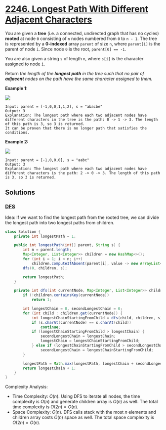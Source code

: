 # [2246. Longest Path With Different Adjacent Characters](https://leetcode.com/problems/longest-path-with-different-adjacent-characters/)

You are given a **tree** (i.e. a connected, undirected graph that has no cycles) **rooted** at node `0` consisting of `n` nodes numbered from `0` to `n - 1`. The tree is represented by a **0-indexed** array `parent` of size `n`, where `parent[i]` is the parent of node `i`. Since node `0` is the root, `parent[0] == -1`.

You are also given a string `s` of length `n`, where `s[i]` is the character assigned to node `i`.

Return _the length of the **longest path** in the tree such that no pair of **adjacent** nodes on the path have the same character assigned to them._

**Example 1:**

![](https://assets.leetcode.com/uploads/2022/03/25/testingdrawio.png)

```
Input: parent = [-1,0,0,1,1,2], s = "abacbe"
Output: 3
Explanation: The longest path where each two adjacent nodes have different characters in the tree is the path: 0 -> 1 -> 3. The length of this path is 3, so 3 is returned.
It can be proven that there is no longer path that satisfies the conditions.
```

**Example 2:**

![](https://assets.leetcode.com/uploads/2022/03/25/graph2drawio.png)

```
Input: parent = [-1,0,0,0], s = "aabc"
Output: 3
Explanation: The longest path where each two adjacent nodes have different characters is the path: 2 -> 0 -> 3. The length of this path is 3, so 3 is returned.
```

## Solutions
### [DFS](LongestPathWithDifferentAdjacentCharacters.java)

Idea: If we want to find the longest path from the rooted tree, we can divide the longest path into two longest paths from children.

```java
class Solution {
    private int longestPath = 1;

    public int longestPath(int[] parent, String s) {
        int n = parent.length;
        Map<Integer, List<Integer>> children = new HashMap<>();
        for (int i = 1; i < n; i++)
            children.computeIfAbsent(parent[i], value -> new ArrayList<>()).add(i);
        dfs(0, children, s);

        return longestPath;
    }

    private int dfs(int currentNode, Map<Integer, List<Integer>> children, String s) {
        if (!children.containsKey(currentNode))
            return 1;

        int longestChain = 0, secondLongestChain = 0;
        for (int child : children.get(currentNode)) {
            int longestChainStartingFromChild = dfs(child, children, s);
            if (s.charAt(currentNode) == s.charAt(child))
                continue;
            if (longestChainStartingFromChild > longestChain) {
                secondLongestChain = longestChain;
                longestChain = longestChainStartingFromChild;
            } else if (longestChainStartingFromChild > secondLongestChain)
                secondLongestChain = longestChainStartingFromChild;
        }

        longestPath = Math.max(longestPath, longestChain + secondLongestChain + 1);
        return longestChain + 1;
    }
}
```

Complexity Analysis:

- Time Complexity: $O(n)$. Using DFS to iterate all nodes, the time complexity is $O(n)$ and generate children array is $O(n)$ as well. The total time complexity is $O(2n)=O(n)$.
- Space Complexity: $O(n)$. DFS calls stack with the most $n$ elements and children array costs $O(n)$ space as well. The total space complexity is $O(2n)=O(n)$.
